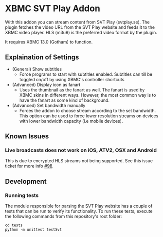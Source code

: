 # XBMC SVT Play Addon

With this addon you can stream content from SVT Play (svtplay.se).
The plugin fetches the video URL from the SVT Play website and feeds it to the XBMC video player. HLS (m3u8) is the preferred video format by the plugin.

It requires XBMC 13.0 (Gotham) to function.

## Explaination of Settings

* (General) Show subtitles
  * Force programs to start with subtitles enabled. Subtitles can till be toggled on/off by using XBMC's controller shortcuts.
* (Advanced) Display icon as fanart
  * Uses the thumbnail as the fanart as well. The fanart is used by XBMC skins in different ways. However, the most common way is to have the fanart as some kind of background.
* (Advanced) Set bandwidth manually
  * Forces the addon to choose stream according to the set bandwidth. This option can be used to force lower resolution streams on devices with lower bandwidth capacity (i.e mobile devices).

## Known Issues
### Live broadcasts does not work on iOS, ATV2, OSX and Android
This is due to encrypted HLS streams not being supported. See this issue ticket for more info [#98](https://github.com/nilzen/xbmc-svtplay/issues/98).

## Development

### Running tests
The module responsible for parsing the SVT Play website has a couple of tests that can be run to verify its functionality. To run these tests, execute the following commands from this repository's root folder:
```
cd tests
python -m unittest testSvt
```
